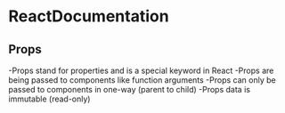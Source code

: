 # ReactDocumentation
## Props
  -Props stand for properties and is a special keyword in React
  -Props are being passed to components like function arguments
  -Props can only be passed to components in one-way (parent to child)
  -Props data is immutable (read-only)
